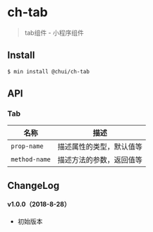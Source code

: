 # ch-tab

> tab组件 - 小程序组件

## Install

``` bash
$ min install @chui/ch-tab
```


## API

### Tab

| 名称                  | 描述                         |
|----------------------|------------------------------|
|`prop-name`           | 描述属性的类型，默认值等         |
|`method-name`         | 描述方法的参数，返回值等         |

## ChangeLog

#### v1.0.0（2018-8-28）

- 初始版本
